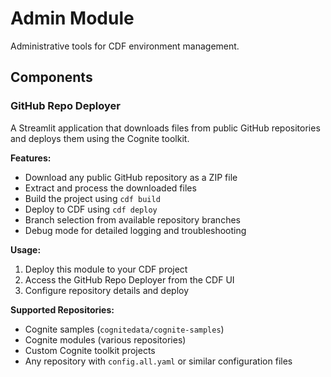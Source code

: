 # Admin Module

Administrative tools for CDF environment management.

## Components

### GitHub Repo Deployer
A Streamlit application that downloads files from public GitHub repositories and deploys them using the Cognite toolkit.

**Features:**
- Download any public GitHub repository as a ZIP file
- Extract and process the downloaded files
- Build the project using `cdf build`
- Deploy to CDF using `cdf deploy`
- Branch selection from available repository branches
- Debug mode for detailed logging and troubleshooting

**Usage:**
1. Deploy this module to your CDF project
2. Access the GitHub Repo Deployer from the CDF UI
3. Configure repository details and deploy

**Supported Repositories:**
- Cognite samples (`cognitedata/cognite-samples`)
- Cognite modules (various repositories)
- Custom Cognite toolkit projects
- Any repository with `config.all.yaml` or similar configuration files
